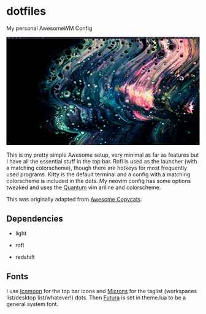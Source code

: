 # dotfiles
My personal AwesomeWM Config

![desktop](screenshots/desktop.png)

This is my pretty simple Awesome setup, very minimal as far as features but I have all the essential stuff in the top bar. Rofi is used as the launcher (with a matching colorscheme), though there are hotkeys for most frequently used programs. Kitty is the default terminal and a config with a matching colorscheme is included in the dots. My neovim config has some options tweaked and uses the [Quantum](https://github.com/tyrannicaltoucan/vim-quantum) vim ariline and colorscheme.

This was originally adapted from [Awesome Copycats](https://github.com/lcpz/awesome-copycats).


## Dependencies

- light

- rofi

- redshift


## Fonts

I use [Icomoon](https://icomoon.io/) for the top bar icons and [Microns](https://www.s-ings.com/projects/microns-icon-font/) for the taglist (workspaces list/desktop list/whatever!) dots. Then [Futura](https://fonts.adobe.com/fonts/futura-pt) is set in theme.lua to be a general system font.
